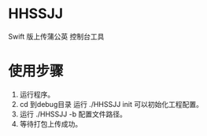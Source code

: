 # HHSSJJ
Swift 版上传蒲公英 控制台工具

# 使用步骤

1. 运行程序。
2. cd 到debug目录 运行 ./HHSSJJ init 可以初始化工程配置。
3. 运行 ./HHSSJJ -b 配置文件路径。
4. 等待打包上传成功。
